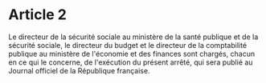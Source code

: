 # Article 2

Le directeur de la sécurité sociale au ministère de la santé publique et de la sécurité sociale, le directeur du budget et le directeur de la comptabilité publique au ministère de l'économie et des finances sont chargés, chacun en ce qui le concerne, de l'exécution du présent arrêté, qui sera publié au Journal officiel de la République française.
